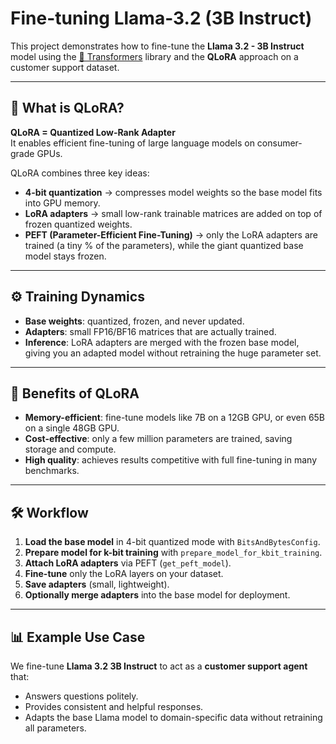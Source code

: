 # Fine-tuning Llama-3.2 (3B Instruct)

This project demonstrates how to fine-tune the **Llama 3.2 - 3B Instruct** model using the [🤗 Transformers](https://huggingface.co/docs/transformers) library and the **QLoRA** approach on a customer support dataset.

---

## 🔑 What is QLoRA?

**QLoRA = Quantized Low-Rank Adapter**  
It enables efficient fine-tuning of large language models on consumer-grade GPUs.

QLoRA combines three key ideas:

- **4-bit quantization** → compresses model weights so the base model fits into GPU memory.  
- **LoRA adapters** → small low-rank trainable matrices are added on top of frozen quantized weights.  
- **PEFT (Parameter-Efficient Fine-Tuning)** → only the LoRA adapters are trained (a tiny % of the parameters), while the giant quantized base model stays frozen.

---

## ⚙️ Training Dynamics

- **Base weights**: quantized, frozen, and never updated.  
- **Adapters**: small FP16/BF16 matrices that are actually trained.  
- **Inference**: LoRA adapters are merged with the frozen base model, giving you an adapted model without retraining the huge parameter set.

---

## 🚀 Benefits of QLoRA

- **Memory-efficient**: fine-tune models like 7B on a 12GB GPU, or even 65B on a single 48GB GPU.  
- **Cost-effective**: only a few million parameters are trained, saving storage and compute.  
- **High quality**: achieves results competitive with full fine-tuning in many benchmarks.  

---

## 🛠️ Workflow

1. **Load the base model** in 4-bit quantized mode with `BitsAndBytesConfig`.  
2. **Prepare model for k-bit training** with `prepare_model_for_kbit_training`.  
3. **Attach LoRA adapters** via PEFT (`get_peft_model`).  
4. **Fine-tune** only the LoRA layers on your dataset.  
5. **Save adapters** (small, lightweight).  
6. **Optionally merge adapters** into the base model for deployment.  

---

## 📊 Example Use Case

We fine-tune **Llama 3.2 3B Instruct** to act as a **customer support agent** that:  
- Answers questions politely.  
- Provides consistent and helpful responses.  
- Adapts the base Llama model to domain-specific data without retraining all parameters.  

